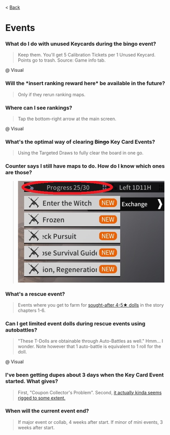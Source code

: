 < [Back](/GFL/mainpage)

# Events

### What do I do with unused Keycards during the bingo event?

> Keep them. You'll get 5 Calibration Tickets per 1 Unused Keycard. Points go to trash. Source: Game info tab.

@ Visual

### Will the \*insert ranking reward here* be available in the future?

> Only if they rerun ranking maps.

### Where can I see rankings?

> Tap the bottom-right arrow at the main screen.

@ Visual

### What's the optimal way of clearing ~~Bingo~~ Key Card Events?

> Using the Targeted Draws to fully clear the board in one go.

<!-- 
### I want to get ready for the next event. Are there any guides here?

> [There's this for starters.](https://drive.google.com/drive/folders/1YSG70y6NYm9E0rnOOvu5-xIC4yigCnU_) 
-->

### Counter says I still have maps to do. How do I know which ones are those?

> ![](/GFL/assets/images/StoryProgress.png "Tap the encircled counter to see the remaining maps")

### What's a rescue event?

> Events where you get to farm for [sought-after 4-5★ dolls](/GFL/tdolls#is-there-a-comprehensive-list-of-limited-event-dolls) in the story chapters 1-6.

### Can I get limited event dolls during rescue events using autobattles?

> "These T-Dolls are obtainable through Auto-Battles as well." Hmm... I wonder. Note however that 1 auto-battle is equivalent to 1 roll for the doll.

@ Visual

### I've been getting dupes about 3 days when the Key Card Event started. What gives?

> First, "Coupon Collector's Problem". Second, [it actually kinda seems rigged to some extent.](https://old.reddit.com/r/girlsfrontline/comments/o5hpk4/weekly_commanders_lounge_june_22_2021/h2pa27f/)

### When will the current event end?

> If major event or collab, 4 weeks after start. If minor of mini events, 3 weeks after start.